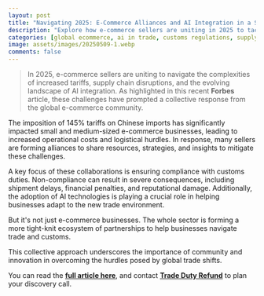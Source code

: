 ```yaml
---
layout: post
title: "Navigating 2025: E-Commerce Alliances and AI Integration in a Shifting Trade Landscape"
description: "Explore how e-commerce sellers are uniting in 2025 to tackle tariffs, supply chain issues, and AI integration for enhanced trade efficiency."
categories: [global ecommerce, ai in trade, customs regulations, supply chain management, partnership]
image: assets/images/20250509-1.webp
comments: false
---
```


> In 2025, e-commerce sellers are uniting to navigate the complexities of increased tariffs, supply chain disruptions, and the evolving landscape of AI integration. As highlighted in this recent **Forbes** article, these challenges have prompted a collective response from the global e-commerce community.

The imposition of 145% tariffs on Chinese imports has significantly impacted small and medium-sized e-commerce businesses, leading to increased operational costs and logistical hurdles. In response, many sellers are forming alliances to share resources, strategies, and insights to mitigate these challenges.

A key focus of these collaborations is ensuring compliance with customs duties. Non-compliance can result in severe consequences, including shipment delays, financial penalties, and reputational damage. Additionally, the adoption of AI technologies is playing a crucial role in helping businesses adapt to the new trade environment.

But it's not just e-commerce businesses. The whole sector is forming a more tight-knit ecosystem of partnerships to help businesses navigate trade and customs.

This collective approach underscores the importance of community and innovation in overcoming the hurdles posed by global trade shifts.

You can read the [**full article here**](https://www.forbes.com/sites/elainepofeldt/2025/04/22/e-commerce-sellers-band-together-to-navigate-tariffs-supply-chain-challenges-and-ai/), and contact [**Trade Duty Refund**](https://tradedutyrefund.com/contact-us.html?utm_source=Blog&utm_medium=Article&utm_campaign=20250509Article) to plan your discovery call.

